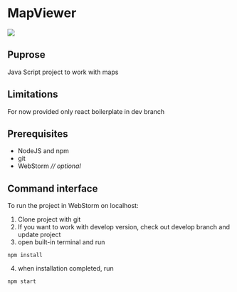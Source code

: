 # MapViewer
![](http://www.visit-petersburg.ru//media/uploads/%D0%BC%D0%B0%D1%80%D1%88%D1%80%D1%83%D1%82%D1%8B.jpeg)
## Puprose
Java Script project to work with maps
## Limitations
 For now provided only react boilerplate in dev branch
## Prerequisites
 - NodeJS and npm
 - git
 - WebStorm *// optional*  
## Command interface
 To run the project in WebStorm on localhost:
 1) Clone project with git
 2) If you want to work with develop version, check out develop
    branch and update project
 3) open built-in terminal and run 
 ```
 npm install
 ```
 4) when installation completed, run 
 ```
 npm start
 ``` 
